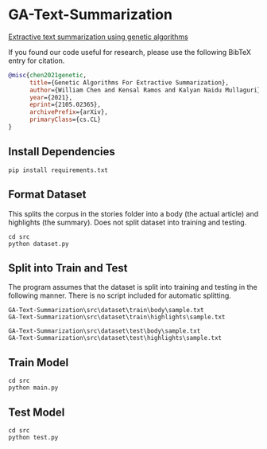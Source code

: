 # GA-Text-Summarization

[Extractive text summarization using genetic algorithms](https://arxiv.org/abs/2105.02365)

If you found our code useful for research, please use the following BibTeX entry for citation.
```BibTeX
@misc{chen2021genetic,
      title={Genetic Algorithms For Extractive Summarization}, 
      author={William Chen and Kensal Ramos and Kalyan Naidu Mullaguri},
      year={2021},
      eprint={2105.02365},
      archivePrefix={arXiv},
      primaryClass={cs.CL}
}
```

## Install Dependencies

```
pip install requirements.txt
```

## Format Dataset

This splits the corpus in the stories folder into a body (the actual article) and highlights (the summary). Does not split dataset into training and testing.
```
cd src
python dataset.py
```

## Split into Train and Test

The program assumes that the dataset is split into training and testing in the following manner. There is no script included for automatic splitting.
```
GA-Text-Summarization\src\dataset\train\body\sample.txt
GA-Text-Summarization\src\dataset\train\highlights\sample.txt

GA-Text-Summarization\src\dataset\test\body\sample.txt
GA-Text-Summarization\src\dataset\test\highlights\sample.txt
```

## Train Model
```
cd src
python main.py
```

## Test Model
```
cd src
python test.py
```
